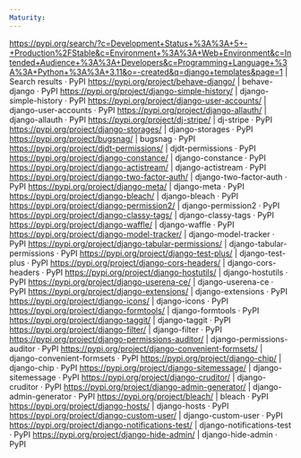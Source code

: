 ```yaml
---
Maturity:
---
```

https://pypi.org/search/?c=Development+Status+%3A%3A+5+-+Production%2FStable&c=Environment+%3A%3A+Web+Environment&c=Intended+Audience+%3A%3A+Developers&c=Programming+Language+%3A%3A+Python+%3A%3A+3.11&o=-created&q=django+templates&page=1 | Search results · PyPI
https://pypi.org/project/behave-django/ | behave-django · PyPI
https://pypi.org/project/django-simple-history/ | django-simple-history · PyPI
https://pypi.org/project/django-user-accounts/ | django-user-accounts · PyPI
https://pypi.org/project/django-allauth/ | django-allauth · PyPI
https://pypi.org/project/dj-stripe/ | dj-stripe · PyPI
https://pypi.org/project/django-storages/ | django-storages · PyPI
https://pypi.org/project/bugsnag/ | bugsnag · PyPI
https://pypi.org/project/djdt-permissions/ | djdt-permissions · PyPI
https://pypi.org/project/django-constance/ | django-constance · PyPI
https://pypi.org/project/django-actistream/ | django-actistream · PyPI
https://pypi.org/project/django-two-factor-auth/ | django-two-factor-auth · PyPI
https://pypi.org/project/django-meta/ | django-meta · PyPI
https://pypi.org/project/django-bleach/ | django-bleach · PyPI
https://pypi.org/project/django-permission2/ | django-permission2 · PyPI
https://pypi.org/project/django-classy-tags/ | django-classy-tags · PyPI
https://pypi.org/project/django-waffle/ | django-waffle · PyPI
https://pypi.org/project/django-model-tracker/ | django-model-tracker · PyPI
https://pypi.org/project/django-tabular-permissions/ | django-tabular-permissions · PyPI
https://pypi.org/project/django-test-plus/ | django-test-plus · PyPI
https://pypi.org/project/django-cors-headers/ | django-cors-headers · PyPI
https://pypi.org/project/django-hostutils/ | django-hostutils · PyPI
https://pypi.org/project/django-userena-ce/ | django-userena-ce · PyPI
https://pypi.org/project/django-extensions/ | django-extensions · PyPI
https://pypi.org/project/django-icons/ | django-icons · PyPI
https://pypi.org/project/django-formtools/ | django-formtools · PyPI
https://pypi.org/project/django-taggit/ | django-taggit · PyPI
https://pypi.org/project/django-filter/ | django-filter · PyPI
https://pypi.org/project/django-permissions-auditor/ | django-permissions-auditor · PyPI
https://pypi.org/project/django-convenient-formsets/ | django-convenient-formsets · PyPI
https://pypi.org/project/django-chip/ | django-chip · PyPI
https://pypi.org/project/django-sitemessage/ | django-sitemessage · PyPI
https://pypi.org/project/django-cruditor/ | django-cruditor · PyPI
https://pypi.org/project/django-admin-generator/ | django-admin-generator · PyPI
https://pypi.org/project/bleach/ | bleach · PyPI
https://pypi.org/project/django-hosts/ | django-hosts · PyPI
https://pypi.org/project/django-custom-user/ | django-custom-user · PyPI
https://pypi.org/project/django-notifications-test/ | django-notifications-test · PyPI
https://pypi.org/project/django-hide-admin/ | django-hide-admin · PyPI
